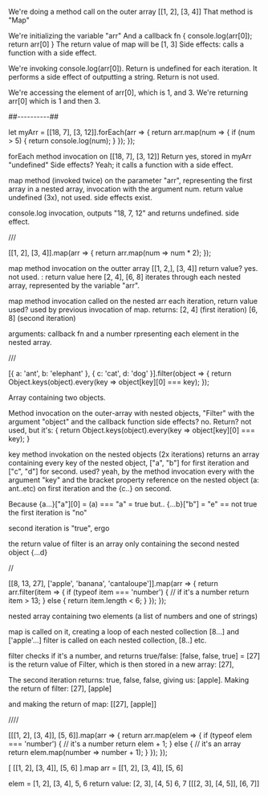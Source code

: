 <!-- 
  [[1, 2], [3, 4]].map(arr => {
  console.log(arr[0]);
  return arr[0];
}); 
-->

We're doing a method call on the outer array [[1, 2], [3, 4]]
That method is "Map"

We're initializing the variable "arr"
And a callback fn {
  console.log(arr[0]);
  return arr[0]
}
The return value of map will be [1, 3]
Side effects: calls a function with a side effect. 


We're invoking console.log(arr[0]).  Return is undefined for each iteration.  It performs a side effect of outputting a string.
Return is not used. 

We're accessing the element of arr[0],  which is 1, and 3. 
We're returning arr[0] which is 1 and then 3. 

##----------##


let myArr = [[18, 7], [3, 12]].forEach(arr => {
  return arr.map(num => {
    if (num > 5) {
      return console.log(num);
    }
  });
});


forEach method invocation on [[18, 7], [3, 12]]
Return yes, stored in myArr "undefined" 
Side effects?  Yeah; it calls a function with a side effect. 

map method (invoked twice) on the parameter "arr", representing the first array in a nested array,  invocation with the argument num. 
return value undefined (3x), not used.
side effects exist.  

console.log invocation, outputs "18, 7, 12" and returns undefined. 
side effect.

///

[[1, 2], [3, 4]].map(arr => {
  return arr.map(num => num * 2);
});

map method invocation on the outter array [[1, 2,], [3, 4]]
return value? yes.  not used.  : return value here [2, 4], [6, 8]
iterates through each nested array, represented by the variable "arr". 

map method invocation called on the nested arr each iteration, 
return value used? used by previous invocation of map.  returns: [2, 4] (first iteration)
[6, 8] (second iteration)


arguments: callback fn and a number rpresenting each element in the nested array. 

///

[{ a: 'ant', b: 'elephant' }, { c: 'cat', d: 'dog' }].filter(object => {
  return Object.keys(object).every(key => object[key][0] === key);
});


Array containing two objects. 

Method invocation on the outer-array with nested objects, "Filter" with the argument "object" and the callback function 
side effects? no.  Return? not used, but it's: 
 {
  return Object.keys(object).every(key => object[key][0] === key);
}

key method invokation on the nested objects (2x iterations)
returns an array containing every key of the nested object,
["a", "b"] for first iteration and ["c", "d"] for second.
used? yeah, by the method invocation every
with the argument "key" and the bracket property reference on the nested object (a: ant..etc) on first iteration and the {c..} on second. 

Because {a...}["a"][0] = (a) === "a" = true
but.. {...b}["b"] = "e" == not true
the first iteration is "no"

second iteration is "true", ergo

the return value of filter is an array only containing the second nested object {...d}

//


[[8, 13, 27], ['apple', 'banana', 'cantaloupe']].map(arr => {
  return arr.filter(item => {
    if (typeof item === 'number') {    // if it's a number
      return item > 13;
    } else {
      return item.length < 6;
    }
  });
});


nested array containing two elements (a list of numbers and one of strings)

map is called on it, creating a loop of each nested collection [8...] and ['apple'...]
filter is called on each nested collection, [8..] etc. 

filter checks if it's a number, and returns true/false:
[false, false, true] = [27] is the return value of Filter, which is then stored in a new array:  [27], 

The second iteration returns: 
true, false, false, giving us: [apple]. 
Making the return of filter:
[27], [apple]

and making the return of map:
[[27], [apple]]

////

[[[1, 2], [3, 4]], [5, 6]].map(arr => {
  return arr.map(elem => {
    if (typeof elem === 'number') { // it's a number
      return elem + 1;
    } else {                  // it's an array
      return elem.map(number => number + 1);
    }
  });
});


[ [[1, 2], [3, 4]], [5, 6] ].map
arr = [[1, 2], [3, 4]], [5, 6]

elem = 
[1, 2], [3, 4], 5, 6
return value: 
  [2, 3], [4, 5]  6, 7
  [[[2, 3], [4, 5]], [6, 7]]
